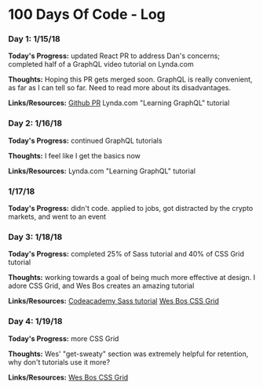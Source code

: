 # 100 Days Of Code - Log

### Day 1: 1/15/18

**Today's Progress:** updated React PR to address Dan's concerns; completed half of a GraphQL video tutorial on Lynda.com

**Thoughts:** Hoping this PR gets merged soon. GraphQL is really convenient, as far as I can tell so far. Need to read more about its disadvantages.

**Links/Resources:**
[Github PR](https://github.com/facebook/react/pull/11658)
Lynda.com "Learning GraphQL" tutorial

### Day 2: 1/16/18

**Today's Progress:** continued GraphQL tutorials

**Thoughts:** I feel like I get the basics now

**Links/Resources:**
Lynda.com "Learning GraphQL" tutorial

### 1/17/18

**Today's Progress:** didn't code. applied to jobs, got distracted by the crypto markets, and went to an event

### Day 3: 1/18/18

**Today's Progress:** completed 25% of Sass tutorial and 40% of CSS Grid tutorial

**Thoughts:** working towards a goal of being much more effective at design. I adore CSS Grid, and Wes Bos creates an amazing tutorial

**Links/Resources:**
[Codeacademy Sass tutorial](https://www.codecademy.com/courses/learn-sass)
[Wes Bos CSS Grid](https://cssgrid.io/)

### Day 4: 1/19/18

**Today's Progress:** more CSS Grid

**Thoughts:** Wes' "get-sweaty" section was extremely helpful for retention, why don't tutorials use it more?

**Links/Resources:**
[Wes Bos CSS Grid](https://cssgrid.io/)

<!-- ### Day 0: February 30, 2016 (Example 2)
##### (delete me or comment me out)

**Today's Progress**: Fixed CSS, worked on canvas functionality for the app.

**Thoughts**: I really struggled with CSS, but, overall, I feel like I am slowly getting better at it. Canvas is still new for me, but I managed to figure out some basic functionality.

**Link(s) to work**: [Calculator App](http://www.example.com)


### Day 1: June 27, Monday

**Today's Progress**: I've gone through many exercises on FreeCodeCamp.

**Thoughts** I've recently started coding, and it's a great feeling when I finally solve an algorithm challenge after a lot of attempts and hours spent.

**Link(s) to work**
1. [Find the Longest Word in a String](https://www.freecodecamp.com/challenges/find-the-longest-word-in-a-string)
2. [Title Case a Sentence](https://www.freecodecamp.com/challenges/title-case-a-sentence) -->
